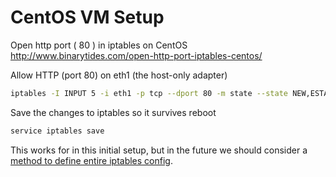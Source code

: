 CentOS VM Setup
===============

Open http port ( 80 ) in iptables on CentOS
	http://www.binarytides.com/open-http-port-iptables-centos/


Allow HTTP (port 80) on eth1 (the host-only adapter)
```bash
iptables -I INPUT 5 -i eth1 -p tcp --dport 80 -m state --state NEW,ESTABLISHED -j ACCEPT
```

Save the changes to iptables so it survives reboot
```bash
service iptables save
```

This works for in this initial setup, but in the future we should consider a [method to define entire iptables config](http://blog.astaz3l.com/2015/03/06/secure-firewall-for-centos/).








